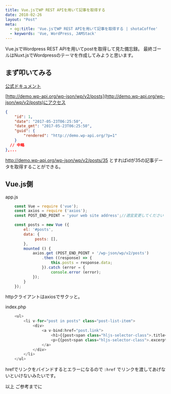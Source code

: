 ```yaml
---
title: Vue.jsでWP REST APIを用いて記事を取得する
date: 2018-02-26
layout: "Post"
meta:
  - og:title: 'Vue.jsでWP REST APIを用いて記事を取得する | shotaCoffee'
  - keywords: 'Vue, WordPress, JAMStack'
---
```


Vue.jsでWordpress REST APIを用いてpostを取得して見た備忘録。
最終ゴールはNuxt.jsでWordpressのテーマを作成してみようと思います。

## まず叩いてみる

[公式ドキュメント](https://developer.wordpress.org/rest-api/reference/posts/#example-request)

[http://demo.wp-api.org/wp-json/wp/v2/posts](http://demo.wp-api.org/wp-json/wp/v2/posts)にアクセス

```json
{
    "id": 1,
    "date": "2017-05-23T06:25:50",
    "date_gmt": "2017-05-23T06:25:50",
    "guid": {
        "rendered": "http://demo.wp-api.org/?p=1"
    }
  // 中略
},...
```
http://demo.wp-api.org/wp-json/wp/v2/posts/35 とすればidが35の記事データを取得することができる。

## Vue.js側
app.js
```javascript
    const Vue = require ('vue');
    const axios = require ('axios');
    const POST_END_POINT = 'your web site address';//適宜変更してください

    const posts = new Vue ({
        el: '#posts',
        data: {
             posts: [],
        },
        mounted () {
            axios.get (POST_END_POINT + '/wp-json/wp/v2/posts')
                .then ((response) => {
                    this.posts = response.data;
                }).catch (error = {
                    console.error (error);
            });
        }
    });

```

httpクライアントはaxiosでサクッと。

index.php
```php
    <ul>
        <li v-for="post in posts" class="post-list-item">
            <div>
                <a v-bind:href="post.link">
                    <h1>{{post<span class="hljs-selector-class">.title</span><span class="hljs-selector-class">.rendered</span>}}</h1>
                    <p>{{post<span class="hljs-selector-class">.excerpt</span><span class="hljs-selector-class">.rendered</span>}}</p>
                </a>
            </div>
        </li>
    </ul>
```

hrefでリンクをバインドするとエラーになるので `:href` でリンクを渡してあげないといけないみたいです。

以上 ご参考までに
